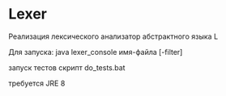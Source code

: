 # Lexer
Реализация лексического анализатор абстрактного языка L

Для запуска: java  lexer_console имя-файла [-filter]

запуск тестов скрипт do_tests.bat

требуется JRE 8
